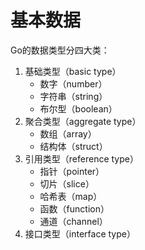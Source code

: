 # 基本数据

Go的数据类型分四大类：
1. 基础类型（basic type）
    + 数字（number）
    + 字符串（string）
    + 布尔型（boolean）
2. 聚合类型（aggregate type）
    + 数组（array）
    + 结构体（struct）
3. 引用类型（reference type）
    + 指针（pointer）
    + 切片（slice）
    + 哈希表（map）
    + 函数（function）
    + 通道（channel）
4. 接口类型（interface type）